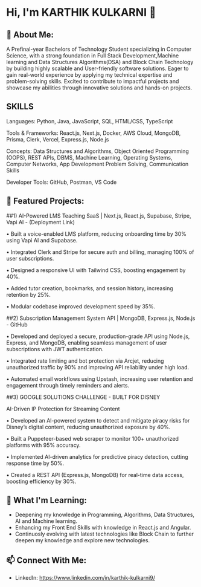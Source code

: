 # Hi, I'm KARTHIK KULKARNI 👋

## 🚀 About Me:

A Prefinal-year Bachelors of Technology Student specializing in Computer Science, with a strong foundation
in Full Stack Development,Machine learning and Data Structures Algorithms(DSA) and Block Chain Technology by building highly scalable
and User-friendly software solutions. Eager to gain real-world experience by applying my technical expertise
and problem-solving skills. Excited to contribute to impactful projects and showcase my abilities through
innovative solutions and hands-on projects.

## SKILLS

Languages: Python, Java, JavaScript, SQL, HTML/CSS, TypeScript

Tools & Frameworks: React.js, Next.js, Docker, AWS Cloud, MongoDB, Prisma, Clerk, Vercel, Express.js, Node.js

Concepts: Data Structures and Algorithms, Object Oriented Programming (OOPS), REST APIs, DBMS, Machine Learning, Operating Systems, Computer Networks, App Development Problem Solving, Communication Skills

Developer Tools: GitHub, Postman, VS Code

## 🌟 Featured Projects:

##1) AI-Powered LMS Teaching SaaS | Next.js, React.js, Supabase, Stripe, Vapi AI - (Deployment Link)

• Built a voice-enabled LMS platform, reducing onboarding time by 30% using Vapi AI and Supabase.

• Integrated Clerk and Stripe for secure auth and billing, managing 100% of user subscriptions.

• Designed a responsive UI with Tailwind CSS, boosting engagement by 40%.

• Added tutor creation, bookmarks, and session history, increasing retention by 25%.

• Modular codebase improved development speed by 35%.











##2) Subscription Management System API | MongoDB, Express.js, Node.js - GitHub

• Developed and deployed a secure, production-grade API using Node.js, Express, and MongoDB, enabling seamless management of user subscriptions with JWT authentication.

• Integrated rate limiting and bot protection via Arcjet, reducing unauthorized traffic by 90% and improving API reliability under high load.

• Automated email workflows using Upstash, increasing user retention and engagement through timely reminders and alerts.












##3) GOOGLE SOLUTIONS CHALLENGE - BUILT FOR DISNEY

AI-Driven IP Protection for Streaming Content

• Developed an AI-powered system to detect and mitigate piracy risks for
Disney’s digital content, reducing unauthorized exposure by 40%.

• Built a Puppeteer-based web scraper to monitor 100+ unauthorized
platforms with 95% accuracy.

• Implemented AI-driven analytics for predictive piracy detection, cutting
response time by 50%.

• Created a REST API (Express.js, MongoDB) for real-time data access, boosting
efficiency by 30%.


## 🌱 What I'm Learning:
- Deepening my knowledge in Programming, Algorithms, Data Structures, AI and Machine learning.
- Enhancing my Front End Skills with knowledge in React.js and Angular.
- Continuosly evolving with latest technologies like Block Chain to further deepen my knowledge and explore new technologies.

## 📫 Connect With Me:
- LinkedIn: https://www.linkedin.com/in/karthik-kulkarni9/






